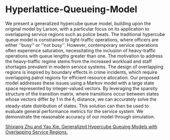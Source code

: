 # Hyperlattice-Queueing-Model

We present a generalized hypercube queue model, building upon the original model by Larson, with a particular focus on its application to overlapping service regions such as police beats. The traditional hypercube queue model is constrained to light-traffic operations, where officers are either ''busy'' or ''not busy''. However, contemporary service operations often experience saturation, necessitating the inclusion of heavy-traffic operations with queue lengths greater than one. The motivation to address the heavy-traffic regime stems from the increased workload and staff shortages prevalent in modern service systems. The design of overlapping regions is inspired by boundary effects in crime incidents, which require overlapping patrol regions for efficient resource allocation. Our proposed model addresses these issues using a Markov model with a large state space represented by integer-valued vectors. By leveraging the sparsity structure of the transition matrix, where transitions occur between states whose vectors differ by 1 in the $\ell_1$ distance, we can accurately solve the steady-state distribution of states. This solution can then be used to evaluate general performance metrics for the service system. We demonstrate the reasonable accuracy of our model through simulation.

[Shixiang Zhu and Yao Xie. Generalized Hypercube Queuing Models with Overlapping Service Regions.]()
